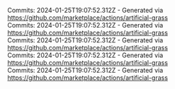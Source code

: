 Commits: 2024-01-25T19:07:52.312Z - Generated via https://github.com/marketplace/actions/artificial-grass
<br>
Commits: 2024-01-25T19:07:52.312Z - Generated via https://github.com/marketplace/actions/artificial-grass
<br>
Commits: 2024-01-25T19:07:52.312Z - Generated via https://github.com/marketplace/actions/artificial-grass
<br>
Commits: 2024-01-25T19:07:52.312Z - Generated via https://github.com/marketplace/actions/artificial-grass
<br>
Commits: 2024-01-25T19:07:52.312Z - Generated via https://github.com/marketplace/actions/artificial-grass
<br>
